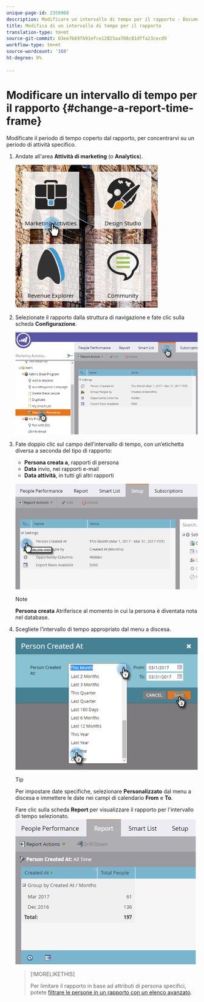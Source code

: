 ```yaml
---
unique-page-id: 2359968
description: Modificare un intervallo di tempo per il rapporto - Documenti Marketo - Documentazione del prodotto
title: Modifica di un intervallo di tempo per il rapporto
translation-type: tm+mt
source-git-commit: 03ee7b69f691efce12825aa708c81dffa23cecd9
workflow-type: tm+mt
source-wordcount: '160'
ht-degree: 0%

---
```



# Modificare un intervallo di tempo per il rapporto {#change-a-report-time-frame}

Modificate il periodo di tempo coperto dal rapporto, per concentrarvi su un periodo di attività specifico.

1. Andate all&#39;area **Attività di marketing** (o **Analytics**).

   ![](assets/image2017-3-27-9-3a15-3a9.png)

1. Selezionate il rapporto dalla struttura di navigazione e fate clic sulla scheda **Configurazione**.

   ![](assets/image2017-3-27-9-3a57-3a56.png)

1. Fate doppio clic sul campo dell’intervallo di tempo, con un’etichetta diversa a seconda del tipo di rapporto:

   * **Persona creata a**, rapporti di persona
   * **Data** invio, nei rapporti e-mail
   * **Data attività**, in tutti gli altri rapporti

   ![](assets/image2017-3-27-9-3a58-3a23.png)

   >[!NOTE]
   >
   >**Persona creata** Atriferisce al momento in cui la persona è diventata nota nel database.

1. Scegliete l’intervallo di tempo appropriato dal menu a discesa.

   ![](assets/image2017-3-27-9-3a58-3a40.png)

   >[!TIP]
   >
   >Per impostare date specifiche, selezionare **Personalizzato** dal menu a discesa e immettere le date nei campi di calendario **From** e **To**.

   Fare clic sulla scheda **Report** per visualizzare il rapporto per l&#39;intervallo di tempo selezionato.\
   ![](assets/image2017-3-27-9-3a59-3a1.png)

   >[!MORELIKETHIS]
   >
   >Per limitare il rapporto in base ad attributi di persona specifici, potete [filtrare le persone in un rapporto con un elenco avanzato](/help/marketo/product-docs/reporting/basic-reporting/editing-reports/filter-people-in-a-report-with-a-smart-list.md).
